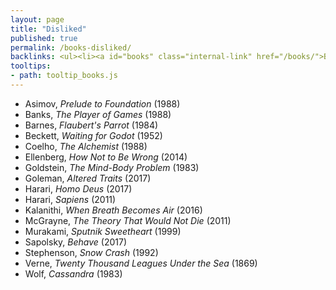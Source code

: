 ```yaml
---
layout: page
title: "Disliked"
published: true
permalink: /books-disliked/
backlinks: <ul><li><a id="books" class="internal-link" href="/books/">Books</a></li></ul>
tooltips: 
- path: tooltip_books.js
---
```


* Asimov, *Prelude to Foundation* (1988)
* Banks, *The Player of Games* (1988)
* Barnes, *Flaubert's Parrot* (1984)
* Beckett, *Waiting for Godot* (1952)
* Coelho, *The Alchemist* (1988)
* Ellenberg, *How Not to Be Wrong* (2014)
* Goldstein, *The Mind-Body Problem* (1983)
* Goleman, *Altered Traits* (2017)
* Harari, *Homo Deus* (2017)
* Harari, *Sapiens* (2011)
* Kalanithi, *When Breath Becomes Air* (2016)
* McGrayne, *The Theory That Would Not Die* (2011)
* Murakami, *Sputnik Sweetheart* (1999)
* Sapolsky, *Behave* (2017)
* Stephenson, *Snow Crash* (1992)
* Verne, *Twenty Thousand Leagues Under the Sea* (1869)
* Wolf, *Cassandra* (1983)
